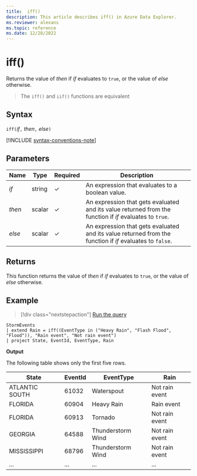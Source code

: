 ```yaml
---
title:  iff()
description: This article describes iff() in Azure Data Explorer.
ms.reviewer: alexans
ms.topic: reference
ms.date: 12/28/2022
---
```

# iff()

Returns the value of *then* if *if* evaluates to `true`,
or the value of *else* otherwise.

> The `iff()` and `iif()` functions are equivalent

## Syntax

`iff(`*if*`,` *then*`,` *else*`)`

[!INCLUDE [syntax-conventions-note](../../includes/syntax-conventions-note.md)]

## Parameters

| Name | Type | Required | Description |
|--|--|--|--|
|*if*| string | &check; | An expression that evaluates to a boolean value.|
|*then*| scalar | &check; | An expression that gets evaluated and its value returned from the function if *if* evaluates to `true`.|
|*else*| scalar | &check; | An expression that gets evaluated and its value returned from the function if *if* evaluates to `false`.|

## Returns

This function returns the value of *then* if *if* evaluates to `true`,
or the value of *else* otherwise.

## Example

> [!div class="nextstepaction"]
> <a href="https://dataexplorer.azure.com/clusters/help/databases/Samples?query=H4sIAAAAAAAAAwsuyS/KdS1LzSsp5qpRSK0oSc1LUQhKzMxTsFXITEvT0ADLhVQWpCoAxTSUPFITyyrBCpR0FJTcchKLMxTccvLzUyBcEENTE8gEG5EK0guS8MsvUShCiGgCrSooys9KTS5RCC5JLEnVUQBb45kCZYDs0wHbAgAA0TJCoAAAAA==" target="_blank">Run the query</a>

```kusto
StormEvents
| extend Rain = iff((EventType in ("Heavy Rain", "Flash Flood", "Flood")), "Rain event", "Not rain event")
| project State, EventId, EventType, Rain
```

**Output**

The following table shows only the first five rows.

|State|EventId|EventType|Rain|
|--|--|--|--|
|ATLANTIC SOUTH| 61032 |Waterspout |Not rain event
|FLORIDA| 60904 |Heavy Rain |Rain event
|FLORIDA| 60913 |Tornado |Not rain event
|GEORGIA| 64588 |Thunderstorm Wind |Not rain event
|MISSISSIPPI| 68796 |Thunderstorm Wind |Not rain event
|...|...|...|...|
